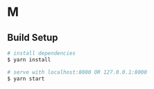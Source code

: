 # M

## Build Setup

```bash
# install dependencies
$ yarn install

# serve with localhost:8000 OR 127.0.0.1:8000
$ yarn start
